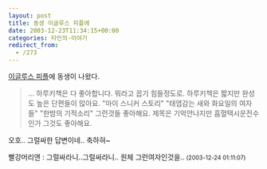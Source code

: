 ```yaml
---
layout: post
title: 동생 이글루스 피플에
date: 2003-12-23T11:34:15+00:00
categories: 타인의-이야기
redirect_from:
  - /273
---
```


<a href="http://eskimos.egloos.com/395/" target=bb>이글루스 피플</a>에 동생이 나왔다.

> ... 하루키책은 다 좋아합니다. 뭐라고 꼽기 힘들정도로. 하루키책은 짧지만 완성도 높은 단편들이 많아요. "마이 스니커 스토리" "태엽감는 새와 화요일의 여자들" "한밤의 기적소리" 그런것들 좋아해요. 제목은 기억안나지만 흡혈택시운전수인가 그것도 좋아해요. 

오호.. 그럴싸한 답변이네.. 축하혀~
<div id=comments>
<div class=comment>
<!--- cmt:571 --->
<!--- mail: --->
<!--- parent:0 --->
빨강머리앤 : 
그럴싸라니..그럴싸라니..
원체 그런여자인것을..
 <small>(2003-12-24 01:11:07)</small>
</div>
</div>
